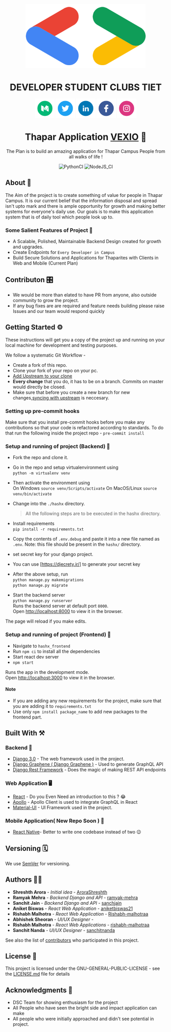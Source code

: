 <div align = "center">

<img height=200px src= "https://github.com/developer-student-club-thapar/officialWebsite/blob/master/src/assets/dsc_logo.png">

<h1>DEVELOPER STUDENT CLUBS TIET</h1>

<a href="https://medium.com/developer-student-clubs-tiet"><img src="https://github.com/aritraroy/social-icons/blob/master/medium-icon.png?raw=true" width="60"></a>
<a href="https://twitter.com/dsctiet"><img src="https://github.com/aritraroy/social-icons/blob/master/twitter-icon.png?raw=true" width="60"></a>
<a href="https://www.linkedin.com/company/developer-student-club-thapar"><img src="https://github.com/aritraroy/social-icons/blob/master/linkedin-icon.png?raw=true" width="60"></a>
<a href="https://facebook.com/dscthapar"><img src="https://github.com/aritraroy/social-icons/blob/master/facebook-icon.png?raw=true" width="60"></a>
<a href="https://instagram.com/dsc.tiet"><img src="https://github.com/aritraroy/social-icons/blob/master/instagram-icon.png?raw=true" width="60"></a>

# Thapar Application [VEXIO](https://Vexio.in) 🚀

The Plan is to build an amazing application for Thapar Campus People from all walks of life !


![PythonCI](https://github.com/developer-student-club-thapar/thapar_app/workflows/PythonCI/badge.svg) ![NodeJS_CI](https://github.com/developer-student-club-thapar/thapar_app/workflows/NodeJS_CI/badge.svg)
</div>

## About  💫

The Aim of the project is to create something of value for people in Thapar Campus.
It is our current belief that the information disposal and spread isn't upto mark and there is ample opportunity for growth and making better systems for everyone's daily use. 
Our goals is to make this application system that is of daily tool which people look up to.


### Some Salient Features of Project 🔭
* A Scalable, Polished, Maintainable Backend Design created for growth and upgrades.
* Create Endpoints for `Every Developer in Campus ` 
* Build Secure Solutions and Applications for Thaparites with Clients in Web and Mobile (Current Plan)

## Contributon 🎛

* We would be more than elated to have PR from anyone, also outside community to grow the project. 
* If any bug fixes are are required and feature needs building please raise Issues and our team would respond quickly

## Getting Started ⚙️

These instructions will get you a copy of the project up and running on your local machine for development and testing purposes. 

We follow a systematic Git Workflow -
- Create a fork of this repo.
- Clone your fork of your repo on your pc.
- [Add Upstream to your clone](https://help.github.com/en/github/collaborating-with-issues-and-pull-requests/configuring-a-remote-for-a-fork)
- **Every change** that you do, it has to be on a branch. Commits on master would directly be closed.
- Make sure that before you create a new branch for new changes,[syncing with upstream](https://help.github.com/en/github/collaborating-with-issues-and-pull-requests/syncing-a-fork) is neccesary.

### Setting up pre-commit hooks
Make sure that you install pre-commit hooks before you make any contributions so that your code is refactored according to standards.
To do that run the following inside the project repo -
```pre-commit install``` 

### Setup and running of project (Backend) 🧮
- Fork the repo and clone it.
- Go in the repo and setup virtualenvironment using <br>
```python -m virtualenv venv``` 
- Then activate the environment using <br>
    On Windows
```source venv/Scripts/activate```
    On MacOS/Linux
```source venv/bin/activate```

- Change into the `./hashx` directory.
   > All the following steps are to be executed in the hashx directory.
- Install requirements\
```pip install -r requirements.txt```
- Copy the contents of ```.env.debug``` and paste it into a new file named as ```.env```. Note: this file should be present in the ```hashx/``` directory.
- set secret key for your django project.
- You can use [https://djecrety.ir/] to generate your secret key


- After the above setup, run \
```python manage.py makemigrations```\
```python manage.py migrate```

- Start the backend server\
    ```python manage.py runserver```\
    Runs the backend server at default port ```8000```.\
    Open [http://localhost:8000](http://localhost:8000) to view it in the browser.

The page will reload if you make edits.<br />

### Setup and running of project (Frontend) 🔮
- Navigate to `hashx_frontend`
- Run `npm ci` to install all the dependencies
- Start react dev server
- ```npm start```

Runs the app in the development mode.<br />
Open [http://localhost:3000](http://localhost:3000) to view it in the browser.


#### Note
- If you are adding any new requirements for the project, make sure that you are adding it to ```requirements.txt```
- Use only ```npm install package_name``` to add new packages to the frontend part.




## Built With ⚒
### Backend 📡
* [Django 3.0](https://www.djangoproject.com) - The web framework used in the project.
* [Django Graphene ( Django Graphene )](https://docs.graphene-python.org/projects/django/en/latest/) - Used to generate GraphQL API
* [Django Rest Framework](https://www.django-rest-framework.org) - Does the magic of making REST API endpoints 
### Web Application 🖥
* [React](https://reactjs.org) - Do you Even Need an introduction to this ? 😂
* [Apollo](https://www.apollographql.com/docs/react/) - Apollo Client is used to integrate GraphQL in React
* [Material-UI](https://mui.com/) - UI Framework used in the project.
### Mobile Application( New Repo Soon ) 📲
* [React Native](https://reactnative.dev)- Better to write one codebase instead of two 😉

## Versioning 🗓

We use [SemVer](http://semver.org/) for versioning. 

## Authors ✍🏻

* **Shreshth Arora** - *Initial idea* - [AroraShreshth](https://github.com/AroraShreshth)
* **Ramyak Mehra** - *Backend Django and API* - [ramyak-mehra](https://github.com/ramyak-mehra)
* **Sanchit Jain** - *Backend Django and API* - [sanchjain](https://github.com/sanchjain)
* **Aniket Biswas** - *React Web Application* - [aniketbiswas21](https://github.com/aniketbiswas21)
* **Rishabh Malhotra** - _*React Web Application*_ - [Rishabh-malhotraa](https://github.com/Rishabh-malhotraa)
* **Abhishek Sheoran** - _*UI/UX Designer*_ - []()
* **Rishabh Malhotra** - *React Web Applications* - [rishabh-malhotraa](https://github.com/rishabh-malhotraa)
* **Sanchit Nanda** - *UI/UX Designer* - [sanchitnanda](https://github.com/sanchitnanda)

See also the list of [contributors](https://github.com/developer-student-club-thapar/thapar_app/graphs/contributors) who participated in this project.

## License 📜

This project is licensed under the GNU-GENERAL-PUBLIC-LICENSE - see the [LICENSE.md](LICENSE.md) file for details

## Acknowledgments 💯

* DSC Team for showing enthusiasm for the project
* All People who have seen the bright side and impact application can make
* All people who were initially approached and didn't see potential in project.
